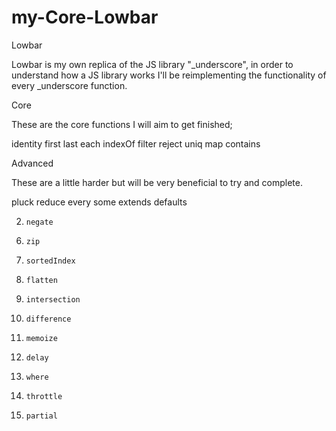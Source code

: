 # my-Core-Lowbar

Lowbar

Lowbar is my own replica of the JS library "_underscore", in order to understand how a JS library works I'll be reimplementing the functionality of every _underscore function.

Core

These are the core functions I will aim to get finished;

identity
first
last
each
indexOf
filter
reject
uniq
map
contains

Advanced

These are a little harder but will be very beneficial to try and complete.

pluck
reduce
every
some
extends
defaults


<!-- 1. `once` -->
2. `negate`
<!-- 3. `shuffle` -->
<!-- 4. `invoke` -->
<!-- 5. `sortBy`  -->
6. `zip`
7. `sortedIndex`
8. `flatten`
9. `intersection`
10. `difference`
11. `memoize`

12. `delay`
13. `where`
14. `throttle`
15. `partial`
